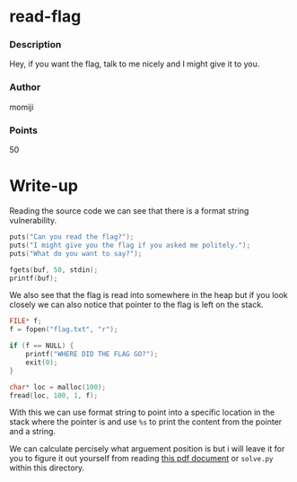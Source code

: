 # read-flag

### Description

Hey, if you want the flag, talk to me nicely and I might give it to you.

### Author

momiji

### Points

50

# Write-up

Reading the source code we can see that there is a format string vulnerability.

```c
puts("Can you read the flag?");
puts("I might give you the flag if you asked me politely.");
puts("What do you want to say?");

fgets(buf, 50, stdin);
printf(buf);
```

We also see that the flag is read into somewhere in the heap but if you look closely
we can also notice that pointer to the flag is left on the stack.

```c
FILE* f;
f = fopen("flag.txt", "r");

if (f == NULL) {
    printf("WHERE DID THE FLAG GO?");
    exit(0);
}

char* loc = malloc(100);
fread(loc, 100, 1, f);
```

With this we can use format string to point into a specific location in the stack 
where the pointer is and use `%s` to print the content from the pointer and a string.

We can calculate percisely what arguement position is but i will leave it for you 
to figure it out yourself from reading [this pdf document](https://courses.cs.washington.edu/courses/cse378/10au/sections/Section1_recap.pdf) 
or `solve.py` within this directory.
